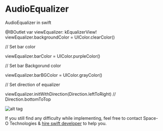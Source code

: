 # AudioEqualizer
AudioEqualizer in swift 

  @IBOutlet var viewEqualizer: kEqualizerView!
   viewEqualizer.backgroundColor = UIColor.clearColor()
   
   // Set bar color
   
   viewEqualizer.barColor = UIColor.purpleColor()
   
   // Set bar Backgorund color
   
   viewEqualizer.barBGColor = UIColor.grayColor()
   
   // Set direction of equalizer
   
   viewEqualizer.initWithDirection(Direction.leftToRight) // Direction.bottomToTop
   
   

![alt tag](https://cloud.githubusercontent.com/assets/6309880/16729397/c471320c-4789-11e6-8894-317d149fcb11.gif)

If you still find any difficulty while implementing, feel free to contact Space-O Technologies & [hire swift developer](https://www.spaceotechnologies.com/hire-swift-developer/) to help you.
